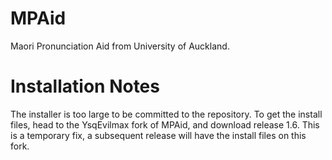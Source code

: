 # MPAid
Maori Pronunciation Aid from University of Auckland.

# Installation Notes
The installer is too large to be committed to the repository. To get the install files, head to the YsqEvilmax fork of MPAid, and download release 1.6. This is a temporary fix, a subsequent release will have the install files on this fork.
